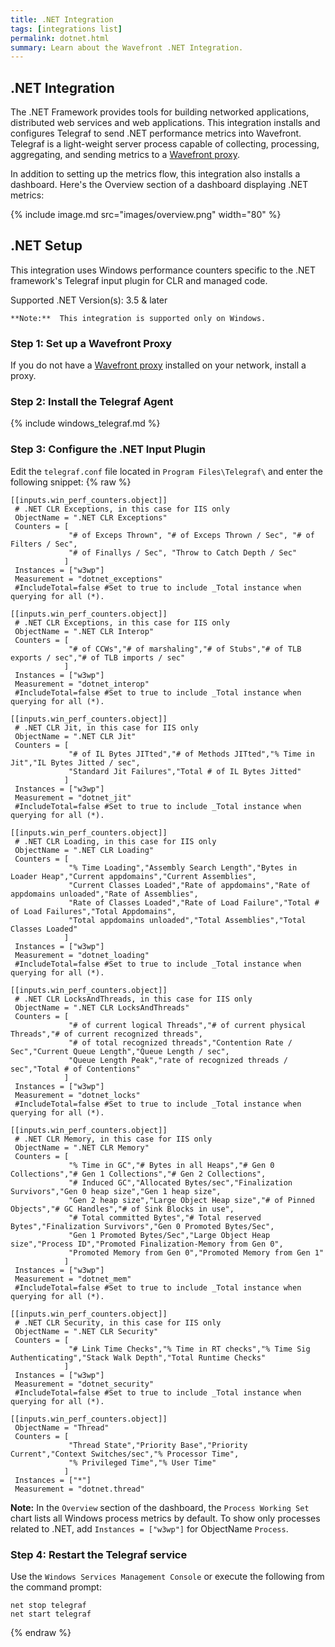 ```yaml
---
title: .NET Integration
tags: [integrations list]
permalink: dotnet.html
summary: Learn about the Wavefront .NET Integration.
---
```

## .NET Integration

The .NET Framework provides tools for building networked applications, distributed web services and web applications.
This integration installs and configures Telegraf to send .NET performance metrics into Wavefront. Telegraf is a light-weight server process capable of collecting, processing, aggregating, and sending metrics to a [Wavefront proxy](https://docs.wavefront.com/proxies.html).

In addition to setting up the metrics flow, this integration also installs a dashboard. Here's the Overview section of a dashboard displaying .NET metrics:

{% include image.md src="images/overview.png" width="80" %}

## .NET Setup

This integration uses Windows performance counters specific to the .NET framework's Telegraf input plugin for CLR and managed code.



Supported .NET Version(s): 3.5 & later

    **Note:**  This integration is supported only on Windows.

### Step 1: Set up a Wavefront Proxy

If you do not have a [Wavefront proxy](https://docs.wavefront.com/proxies.html) installed on your network, install a proxy.

### Step 2: Install the Telegraf Agent

{% include windows_telegraf.md %}

### Step 3: Configure the .NET Input Plugin

Edit the `telegraf.conf` file located in `Program Files\Telegraf\` and enter the following snippet:
{% raw %}
   ```
  [[inputs.win_perf_counters.object]]
    # .NET CLR Exceptions, in this case for IIS only
    ObjectName = ".NET CLR Exceptions"
    Counters = [
                "# of Exceps Thrown", "# of Exceps Thrown / Sec", "# of Filters / Sec",
                "# of Finallys / Sec", "Throw to Catch Depth / Sec"
               ]
    Instances = ["w3wp"]
    Measurement = "dotnet_exceptions"
    #IncludeTotal=false #Set to true to include _Total instance when querying for all (*).

  [[inputs.win_perf_counters.object]]
    # .NET CLR Exceptions, in this case for IIS only
    ObjectName = ".NET CLR Interop"
    Counters = [
                "# of CCWs","# of marshaling","# of Stubs","# of TLB exports / sec","# of TLB imports / sec"
               ]
    Instances = ["w3wp"]
    Measurement = "dotnet_interop"
    #IncludeTotal=false #Set to true to include _Total instance when querying for all (*).
	
  [[inputs.win_perf_counters.object]]
    # .NET CLR Jit, in this case for IIS only
    ObjectName = ".NET CLR Jit"
    Counters = [
                "# of IL Bytes JITted","# of Methods JITted","% Time in Jit","IL Bytes Jitted / sec",
                "Standard Jit Failures","Total # of IL Bytes Jitted"
               ]
    Instances = ["w3wp"]
    Measurement = "dotnet_jit"
    #IncludeTotal=false #Set to true to include _Total instance when querying for all (*).

  [[inputs.win_perf_counters.object]]
    # .NET CLR Loading, in this case for IIS only
    ObjectName = ".NET CLR Loading"
    Counters = [
                "% Time Loading","Assembly Search Length","Bytes in Loader Heap","Current appdomains","Current Assemblies",
                "Current Classes Loaded","Rate of appdomains","Rate of appdomains unloaded","Rate of Assemblies",
                "Rate of Classes Loaded","Rate of Load Failure","Total # of Load Failures","Total Appdomains",
                "Total appdomains unloaded","Total Assemblies","Total Classes Loaded"
               ]
    Instances = ["w3wp"]
    Measurement = "dotnet_loading"
    #IncludeTotal=false #Set to true to include _Total instance when querying for all (*).

  [[inputs.win_perf_counters.object]]
    # .NET CLR LocksAndThreads, in this case for IIS only
    ObjectName = ".NET CLR LocksAndThreads"
    Counters = [
                "# of current logical Threads","# of current physical Threads","# of current recognized threads",
                "# of total recognized threads","Contention Rate / Sec","Current Queue Length","Queue Length / sec",
                "Queue Length Peak","rate of recognized threads / sec","Total # of Contentions"
               ]
    Instances = ["w3wp"]
    Measurement = "dotnet_locks"
    #IncludeTotal=false #Set to true to include _Total instance when querying for all (*).

  [[inputs.win_perf_counters.object]]
    # .NET CLR Memory, in this case for IIS only
    ObjectName = ".NET CLR Memory"
    Counters = [
                "% Time in GC","# Bytes in all Heaps","# Gen 0 Collections","# Gen 1 Collections","# Gen 2 Collections",
                "# Induced GC","Allocated Bytes/sec","Finalization Survivors","Gen 0 heap size","Gen 1 heap size",
                "Gen 2 heap size","Large Object Heap size","# of Pinned Objects","# GC Handles","# of Sink Blocks in use",
                "# Total committed Bytes","# Total reserved Bytes","Finalization Survivors","Gen 0 Promoted Bytes/Sec",
                "Gen 1 Promoted Bytes/Sec","Large Object Heap size","Process ID","Promoted Finalization-Memory from Gen 0",
                "Promoted Memory from Gen 0","Promoted Memory from Gen 1"
               ]
    Instances = ["w3wp"]
    Measurement = "dotnet_mem"
    #IncludeTotal=false #Set to true to include _Total instance when querying for all (*).

  [[inputs.win_perf_counters.object]]
    # .NET CLR Security, in this case for IIS only
    ObjectName = ".NET CLR Security"
    Counters = [
                "# Link Time Checks","% Time in RT checks","% Time Sig Authenticating","Stack Walk Depth","Total Runtime Checks"
               ]
    Instances = ["w3wp"]
    Measurement = "dotnet_security"
    #IncludeTotal=false #Set to true to include _Total instance when querying for all (*).
	
  [[inputs.win_perf_counters.object]]
    ObjectName = "Thread"
    Counters = [
                "Thread State","Priority Base","Priority Current","Context Switches/sec","% Processor Time",
                "% Privileged Time","% User Time"
               ]
    Instances = ["*"]
    Measurement = "dotnet.thread"
   ```
**Note:** In the `Overview` section of the dashboard, the `Process Working Set` chart lists all Windows process metrics by default. To show only processes related to .NET, add `Instances = ["w3wp"]` for ObjectName `Process`. 


### Step 4: Restart the Telegraf service

Use the `Windows Services Management Console` or execute the following from the command prompt:

   ```
   net stop telegraf
   net start telegraf
   ```
{% endraw %}


